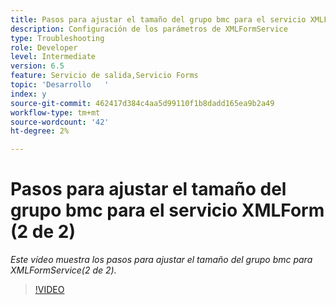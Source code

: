 ```yaml
---
title: Pasos para ajustar el tamaño del grupo bmc para el servicio XMLForm (2 de 2)
description: Configuración de los parámetros de XMLFormService
type: Troubleshooting
role: Developer
level: Intermediate
version: 6.5
feature: Servicio de salida,Servicio Forms
topic: 'Desarrollo   '
index: y
source-git-commit: 462417d384c4aa5d99110f1b8dadd165ea9b2a49
workflow-type: tm+mt
source-wordcount: '42'
ht-degree: 2%

---
```



# Pasos para ajustar el tamaño del grupo bmc para el servicio XMLForm (2 de 2)

*Este vídeo muestra los pasos para ajustar el tamaño del grupo bmc para XMLFormService(2 de 2).*

>[!VIDEO](https://video.tv.adobe.com/v/335553?quality=9&learn=on)
